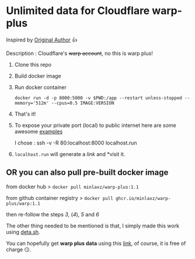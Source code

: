 Unlimited data for Cloudflare warp-plus
===

Inspired by [Original Author](https://github.com/ALIILAPRO/warp-plus-cloudflare) :+1:

Description : Cloudflare's ~~warp account~~, no this is warp plus!

1. Clone this repo
2. Build docker image
3. Run docker container

    ```docker run -d -p 8000:5000 -v $PWD:/app --restart unless-stopped --memory='512m' --cpus=0.5 IMAGE:VERSION```
4. That's it!

5. To expose your private port (local) to public internet here are some awesome [examples](https://github.com/anderspitman/awesome-tunneling)

    I chose : ssh -v -R 80:localhost:8000 localhost.run

6. `localhost.run` will generate a _link_ and *visit it.


**OR you can also pull pre-built docker image**
--

from docker hub > 
```docker pull minlaxz/warp-plus:1.1```

from github container registry >
```docker pull ghcr.io/minlaxz/warp-plus/warp:1.1```

then re-follow the steps _3_, (_4_), _5_ and _6_

The other thing needed to be mentioned is that, I simply made this work using [deta.sh](https://deta.sh).

You can hopefully get **warp plus data** using this [link](https://warp.deta.dev//), of course, it is free of charge 😏.